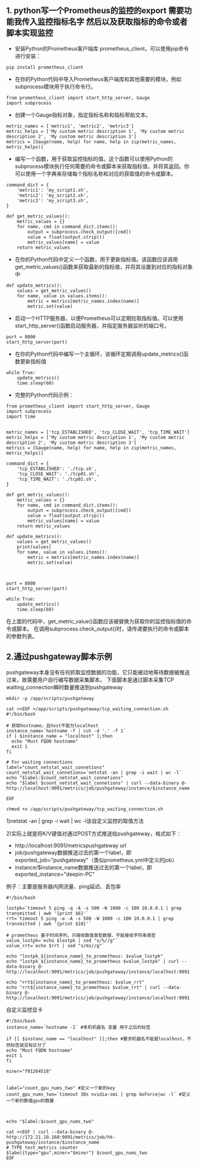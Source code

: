 ## 1. python写一个Prometheus的监控的export 需要功能我传入监控指标名字 然后以及获取指标的命令或者脚本实现监控
* 安装Python的Prometheus客户端库 prometheus_client，可以使用pip命令进行安装：
```
pip install prometheus_client
```
* 在你的Python代码中导入Prometheus客户端库和其他需要的模块，例如subprocess模块用于执行命令行。
```
from prometheus_client import start_http_server, Gauge
import subprocess
```
* 创建一个Gauge指标对象，指定指标名称和指标帮助文本。
```
metric_names = ['metric1', 'metric2', 'metric3']
metric_helps = ['My custom metric description 1', 'My custom metric description 2', 'My custom metric description 3']
metrics = [Gauge(name, help) for name, help in zip(metric_names, metric_helps)]

```
* 编写一个函数，用于获取监控指标的值。这个函数可以使用Python的subprocess模块执行任何需要的命令或脚本来获取指标值，并将其返回。你可以使用一个字典来存储每个指标名称和对应的获取值的命令或脚本。
```
command_dict = {
    'metric1': 'my_script1.sh',
    'metric2': 'my_script2.sh',
    'metric3': 'my_script3.sh',
}

def get_metric_values():
    metric_values = {}
    for name, cmd in command_dict.items():
        output = subprocess.check_output([cmd])
        value = float(output.strip())
        metric_values[name] = value
    return metric_values

```
* 在你的Python代码中定义一个函数，用于更新指标值。该函数应该调用get_metric_values()函数来获取最新的指标值，并将其设置到对应的指标对象中
```
def update_metrics():
    values = get_metric_values()
    for name, value in values.items():
        metric = metrics[metric_names.index(name)]
        metric.set(value)

```
* 启动一个HTTP服务器，以便Prometheus可以定期拉取指标值。可以使用start_http_server()函数启动服务器，并指定服务器监听的端口号。
```
port = 8000
start_http_server(port)
```

* 在你的Python代码中编写一个主循环，该循环定期调用update_metrics()函数更新指标值
```
while True:
    update_metrics()
    time.sleep(60)

```

* 完整的Python代码示例：
```
from prometheus_client import start_http_server, Gauge
import subprocess
import time


metric_names = ['tcp_ESTABLISHED', 'tcp_CLOSE_WAIT', 'tcp_TIME_WAIT']
metric_helps = ['My custom metric description 1', 'My custom metric description 2', 'My custom metric description 3']
metrics = [Gauge(name, help) for name, help in zip(metric_names, metric_helps)]

command_dict = {
    'tcp_ESTABLISHED': './tcp.sh',
    'tcp_CLOSE_WAIT': './tcp01.sh',
    'tcp_TIME_WAIT': './tcp02.sh',
}

def get_metric_values():
    metric_values = {}
    for name, cmd in command_dict.items():
        output = subprocess.check_output([cmd])
        value = float(output.strip())
        metric_values[name] = value
    return metric_values

def update_metrics():
    values = get_metric_values()
    print(values)
    for name, value in values.items():
        metric = metrics[metric_names.index(name)]
        metric.set(value)



port = 8000
start_http_server(port)

while True:
    update_metrics()
    time.sleep(60)

```
在上面的代码中，get_metric_value()函数应该被替换为获取你的监控指标值的命令或脚本。
在调用subprocess.check_output()时，请传递要执行的命令或脚本的参数列表。


## 2.通过pushgateway脚本示例
pushgateway本身没有任何抓取监控数据的功能，它只能被动地等待数据被推送过来，故需要用户自行编写数据采集脚本。
下面脚本是通过脚本采集TCP waiting_connection瞬时数量推送到pushgateway
```
mkdir -p /app/scripts/pushgateway

cat <<EOF >/app/scripts/pushgateway/tcp_waiting_connection.sh
#!/bin/bash

# 获取hostname，且host不能为localhost
instance_name=`hostname -f | cut -d '.' -f 1`
if [ $instance_name = "localhost" ];then
  echo "Must FQDN hostname"
  exit 1
fi

# For waiting connections
label="count_netstat_wait_connetions"
count_netstat_wait_connetions=`netstat -an | grep -i wait | wc -l`
echo "$label:$count_netstat_wait_connetions"
echo "$label $count_netstat_wait_connetions" | curl --data-binary @- http://localhost:9091/metrics/job/pushgateway/instance/$instance_name

EOF

chmod +x /app/scripts/pushgateway/tcp_waiting_connection.sh
```
1)netstat -an | grep -i wait | wc -l该自定义监控的取值方法

2)实际上就是将K/V键值对通过POST方式推送给pushgateway，格式如下：
* http://localhost:9091/metricspushgateway url
* job/pushgateway数据推送过去的第一个label，即exported_job="pushgateway"（类似prometheus.yml中定义的job）
* instance/$instance_name数据推送过去的第一个label，即exported_instance="deepin-PC"

例子：主要是服务器内网流量、ping延迟、丢包率
```
#!/bin/bash

lostpk=`timeout 5 ping -q -A -s 500 -W 1000 -c 100 10.0.0.1 | grep transmitted | awk '{print $6}'`
rrt=`timeout 5 ping -a -A -s 500 -W 1000 -c 100 10.0.0.1 | grep transmitted | awk '{print $10}'`

# prometheus 基于时间序列，只接收数值类型数据，不能接收字符串类型
value_lostpk=`echo $lostpk | sed "s/%//g"`
value_rrt=`echo $rrt | sed "s/ms//g"`

echo "lostpk_${instance_name}_to_prometheus: $value_lostpk"
echo "lostpk_${instance_name}_to_prometheus $value_lostpk" | curl --data-binary @- http://localhost:9091/metrics/job/pushgateway/instance/localhost:9091

echo "rrt${instance_name}_to_prometheus: $value_rrt"
echo "rrt${instance_name}_to_prometheus $value_rrt" | curl --data-binary @- http://localhost:9091/metrics/job/pushgateway/instance/localhost:9091
```
自定义监控显卡
```
#!/bin/bash
instance_name=`hostname -I` #本机机器名 变量 用于之后的标签

if [[ $instanc_name == "localhost" ]];then #要求机器名不能是localhost，不然标签就没有区分了
echo "Must FQDN hostname"
exit 1
fi

miner="f01264518"


label="count_gpu_nums_two" #定义一个新的key
count_gpu_nums_two=`timeout 30s nvidia-smi | grep GeForce|wc -l` #定义一个新的数值gpu的数量



echo "$label:$count_gpu_nums_two"

cat <<EOF | curl --data-binary @- http://172.21.10.160:9091/metrics/job/hk-pushgateway/instance/$instance_name
# TYPE test_metrics counter
$label{type="gpu",miner="$miner"} $count_gpu_nums_two
EOF
```

